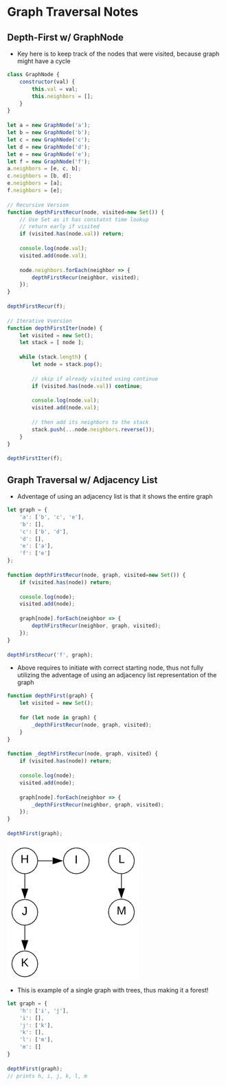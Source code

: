 # **Graph Traversal Notes**

## **Depth-First w/ GraphNode**

* Key here is to keep track of the nodes that were visited, because graph might have a cycle

```javascript
class GraphNode {
    constructor(val) {
        this.val = val;
        this.neighbors = [];
    }
}

let a = new GraphNode('a');
let b = new GraphNode('b');
let c = new GraphNode('c');
let d = new GraphNode('d');
let e = new GraphNode('e');
let f = new GraphNode('f');
a.neighbors = [e, c, b];
c.neighbors = [b, d];
e.neighbors = [a];
f.neighbors = [e];

// Recursive Version
function depthFirstRecur(node, visited=new Set()) {
    // Use Set as it has constatnt time lookup
    // return early if visited
    if (visited.has(node.val)) return;

    console.log(node.val);
    visited.add(node.val);

    node.neighbors.forEach(neighbor => {
        depthFirstRecur(neighbor, visited);
    });
}

depthFirstRecur(f);

// Iterative Vversion
function depthFirstIter(node) {
    let visited = new Set();
    let stack = [ node ];

    while (stack.length) {
        let node = stack.pop();

        // skip if already visited using continue
        if (visited.has(node.val)) continue;

        console.log(node.val);
        visited.add(node.val);

        // then add its neighbors to the stack
        stack.push(...node.neighbors.reverse());
    }
}

depthFirstIter(f);
```

## **Graph Traversal w/ Adjacency List**

* Adventage of using an adjacency list is that it shows the entire graph

```javascript
let graph = {
    'a': ['b', 'c', 'e'],
    'b': [],
    'c': ['b', 'd'],
    'd': [],
    'e': ['a'],
    'f': ['e']
};

function depthFirstRecur(node, graph, visited=new Set()) {
    if (visited.has(node)) return;

    console.log(node);
    visited.add(node);

    graph[node].forEach(neighbor => {
        depthFirstRecur(neighbor, graph, visited);
    });
}

depthFirstRecur('f', graph);
```
* Above requires to initiate with correct starting node, thus not fully utilizing the adventage of using an adjacency list representation of the graph



```javascript
function depthFirst(graph) {
    let visited = new Set();

    for (let node in graph) {
        _depthFirstRecur(node, graph, visited);
    }
}

function _depthFirstRecur(node, graph, visited) {
    if (visited.has(node)) return;

    console.log(node);
    visited.add(node);

    graph[node].forEach(neighbor => {
        _depthFirstRecur(neighbor, graph, visited);
    });
}

depthFirst(graph);
```

![Example of a Forest](forest.png)
* This is example of a single graph with trees, thus making it a forest!

```javascript
let graph = {
    'h': ['i', 'j'],
    'i': [],
    'j': ['k'],
    'k': [],
    'l': ['m'],
    'm': []
}

depthFirst(graph);
// prints h, i, j, k, l, m
```